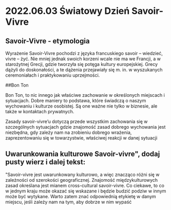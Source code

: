 # 2022.06.03 Światowy Dzień Savoir-Vivre

## Savoir-Vivre - etymologia
Wyrażenie Savoir-Vivre pochodzi z języka francuskiego savoir – wiedzieć, vivre – żyć. Nie mniej jednak swoich korzeni wcale nie ma we Francji, a w starożytnej Grecji, gdzie tworzyła się potęga kultury europejskiej. Grecy dążyli do doskonałości, a te dążenia przejawiały się m. in. w wyszukanych ceremoniałach i praktykowaniu uprzejmości.

##Bon Ton

Bon Ton, to nic innego jak właściwe zachowanie w określonych miejscach i sytuacjach. Dobre maniery to podstawa, które świadczą o naszym wychowaniu i kulturze osobistej. Są one ważne nie tylko w biznesie, ale także w kontaktach prywatnych.

Zasady savoir-vivre’u dotyczą przede wszystkim zachowania się w szczególnych sytuacjach gdzie znajomość zasad dobrego wychowania jest niezbędna, gdy zależy nam na zrobieniu dobrego wrażenia, zaprezentowaniu się w towarzystwie, właściwej reakcji w danej sytuacji

## Uwarunkowania kulturowe Savoir-vivre", dodaj pusty wierz i dalej tekst:

"Savoir-vivre jest uwarunkowany kulturowo, a więc znacząco różni się w zależności od szerokości geograficznej. Znajomość międzykulturowych zasad określana jest mianem cross-cultural savoir-vivre. Co ciekawe, to co w jednym kraju może okazać się wskazane i będzie budzić podziw w innym może być wytykane. Warto zatem znać odpowiednią etykietę w danym miejscu, jeśli zależy nam na tym, aby dobrze w nim wypaść
